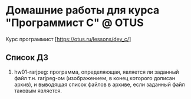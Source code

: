 # Домашние работы для курса "Программист C" @ OTUS
Курс программист [https://otus.ru/lessons/dev_c/]

## Список ДЗ
  1. hw01-rarjpeg: программа, определяющая, является ли заданный файл т.н. rarjpeg-ом (изображением, в конец которого дописан архив), и выводящая список файлов в архиве, если заданный файл таковым является.
